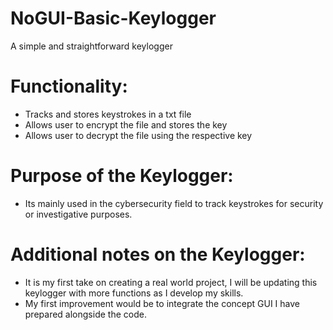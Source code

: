 # NoGUI-Basic-Keylogger
A simple and straightforward keylogger 

# Functionality:
- Tracks and stores keystrokes in a txt file
- Allows user to encrypt the file and stores the key
- Allows user to decrypt the file using the respective key

# Purpose of the Keylogger:
- Its mainly used in the cybersecurity field to track keystrokes for security or investigative purposes.

# Additional notes on the Keylogger:
- It is my first take on creating a real world project, I will be updating this keylogger with more functions as I develop my skills.
- My first improvement would be to integrate the concept GUI I have prepared alongside the code.
  
